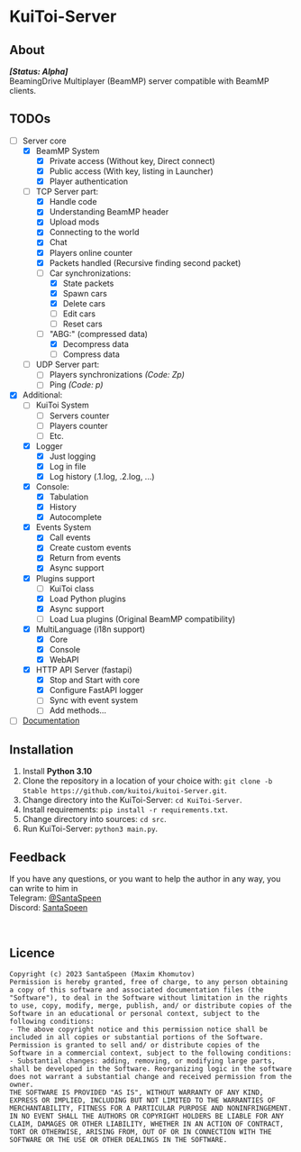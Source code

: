 # KuiToi-Server

## About
**_[Status: Alpha]_** \
BeamingDrive Multiplayer (BeamMP) server compatible with BeamMP clients.

## TODOs

- [ ] Server core
  - [x] BeamMP System
    - [x] Private access (Without key, Direct connect)
    - [x] Public access  (With key, listing in Launcher)
    - [X] Player authentication
  - [ ] TCP Server part:
    - [x] Handle code
    - [x] Understanding BeamMP header
    - [x] Upload mods
    - [x] Connecting to the world
    - [x] Chat
    - [x] Players online counter
    - [x] Packets handled (Recursive finding second packet)
    - [ ] Car synchronizations:
      - [x] State packets
      - [x] Spawn cars
      - [x] Delete cars
      - [ ] Edit cars
      - [ ] Reset cars
    - [ ] "ABG:" (compressed data)
      - [x] Decompress data
      - [ ] Compress data
  - [ ] UDP Server part:
    - [ ] Players synchronizations _(Code: Zp)_
    - [ ] Ping _(Code: p)_
- [x] Additional:
  - [ ] KuiToi System
    - [ ] Servers counter
    - [ ] Players counter
    - [ ] Etc.
  - [x] Logger
    - [x] Just logging
    - [x] Log in file
    - [x] Log history (.1.log, .2.log, ...)
  - [x] Console:
    - [x] Tabulation
    - [x] History
    - [x] Autocomplete
  - [x] Events System
    - [x] Call events
    - [x] Create custom events
    - [x] Return from events
    - [x] Async support
  - [x] Plugins support
    - [ ] KuiToi class
    - [x] Load Python plugins
    - [x] Async support
    - [ ] Load Lua plugins (Original BeamMP compatibility)
  - [x] MultiLanguage (i18n support)
    - [x] Core
    - [x] Console
    - [x] WebAPI
  - [x] HTTP API Server (fastapi)
    - [x] Stop and Start with core
    - [x] Configure FastAPI logger
    - [ ] Sync with event system
    - [ ] Add methods...
- [ ] [Documentation](./docs/)

## Installation

1. Install **Python 3.10**
2. Clone the repository in a location of your choice with: `git clone -b Stable https://github.com/kuitoi/kuitoi-Server.git`.
3. Change directory into the KuiToi-Server: `cd KuiToi-Server`.
4. Install requirements: `pip install -r requirements.txt`.
5. Change directory into sources: `cd src`.
6. Run KuiToi-Server: `python3 main.py`.

## Feedback

If you have any questions, or you want to help the author in any way, you can write to him in \
Telegram: [@SantaSpeen](https://t.me/SantaSpeen) \
Discord: [SantaSpeen](https://discordapp.com/users/910990039557767241)

<br/>

## Licence
```text
Copyright (c) 2023 SantaSpeen (Maxim Khomutov)
Permission is hereby granted, free of charge, to any person obtaining a copy of this software and associated documentation files (the "Software"), to deal in the Software without limitation in the rights to use, copy, modify, merge, publish, and/ or distribute copies of the Software in an educational or personal context, subject to the following conditions:
- The above copyright notice and this permission notice shall be included in all copies or substantial portions of the Software.
Permission is granted to sell and/ or distribute copies of the Software in a commercial context, subject to the following conditions:
- Substantial changes: adding, removing, or modifying large parts, shall be developed in the Software. Reorganizing logic in the software does not warrant a substantial change and received permission from the owner.
THE SOFTWARE IS PROVIDED "AS IS", WITHOUT WARRANTY OF ANY KIND, EXPRESS OR IMPLIED, INCLUDING BUT NOT LIMITED TO THE WARRANTIES OF MERCHANTABILITY, FITNESS FOR A PARTICULAR PURPOSE AND NONINFRINGEMENT. IN NO EVENT SHALL THE AUTHORS OR COPYRIGHT HOLDERS BE LIABLE FOR ANY CLAIM, DAMAGES OR OTHER LIABILITY, WHETHER IN AN ACTION OF CONTRACT, TORT OR OTHERWISE, ARISING FROM, OUT OF OR IN CONNECTION WITH THE SOFTWARE OR THE USE OR OTHER DEALINGS IN THE SOFTWARE.
```
